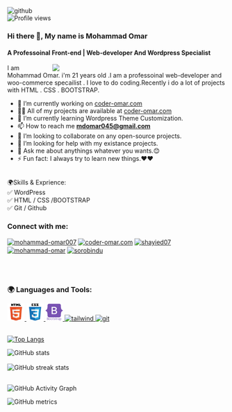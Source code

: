 <img src='https://media4.giphy.com/media/qgQUggAC3Pfv687qPC/giphy.gif' alt='github' width='900' height='450'> <br>
![Profile views](https://gpvc.arturio.dev/Mohammad-Omar-07) 
### Hi there 👋, My name is Mohammad Omar
#### A Professoinal Front-end | Web-developer And Wordpress Specialist
<img src="https://camo.githubusercontent.com/a4c584bce1c41271485d28f92aaf9f581b3c88b68ca723b6edfd58b4ba988c2b/68747470733a2f2f63646e2e6472696262626c652e636f6d2f75736572732f313138373833362f73637265656e73686f74732f363533393432392f70726f6772616d65722e676966" align="right" width="400">

 


I am Mohammad Omar. i'm 21 years old .I am a professoinal web-developer and woo-commerce specailist . I love to do coding.Recently i do a lot of projects with HTML . CSS . BOOTSTRAP. 



- 🔭 I’m currently working on [coder-omar.com](coder-omar.com) 
- 👨‍💻 All of my projects are available at [coder-omar.com](coder-omar.com)
- 🌱 I’m currently learning Wordpress Theme Customization. 
- 📫 How to reach me **mdomar045@gmail.com**
- 👯 I’m looking to collaborate on any open-source projects. 
- 🤔 I’m looking for help with my existance projects. 
- 💬 Ask me about anythings whatever you wants.😊 
- ⚡ Fun fact: I always try to learn new things.❤❤  <br> <br>

🌍Skills & Exprience: <br>
✅ WordPress <Br>
✅ HTML / CSS /BOOTSTRAP <br>
✅ Git / Github <br>

<h3 align="left">Connect with me:</h3>
<p align="left">
<a href="https://codepen.io/mohammad-omar007" target="blank"><img align="center" src="https://raw.githubusercontent.com/rahuldkjain/github-profile-readme-generator/master/src/images/icons/Social/codepen.svg" alt="mohammad-omar007" height="30" width="40" /></a>
<a href="https://dev.to/coder-omar.com" target="blank"><img align="center" src="https://raw.githubusercontent.com/rahuldkjain/github-profile-readme-generator/master/src/images/icons/Social/devto.svg" alt="coder-omar.com" height="30" width="40" /></a>
<a href="https://fb.com/shayied07" target="blank"><img align="center" src="https://raw.githubusercontent.com/rahuldkjain/github-profile-readme-generator/master/src/images/icons/Social/facebook.svg" alt="shayied07" height="30" width="40" /></a>
<a href="https://instagram.com/mohammad-omar" target="blank"><img align="center" src="https://raw.githubusercontent.com/rahuldkjain/github-profile-readme-generator/master/src/images/icons/Social/instagram.svg" alt="mohammad-omar" height="30" width="40" /></a>
<a href="https://www.youtube.com/c/sorobindu" target="blank"><img align="center" src="https://raw.githubusercontent.com/rahuldkjain/github-profile-readme-generator/master/src/images/icons/Social/youtube.svg" alt="sorobindu" height="30" width="40" /></a>
</p>
<br> <br>
 
<h3 align="left">🌍 Languages and Tools:</h3>
                            <a href="https://www.w3.org/html/" target="_blank" rel="noreferrer"> <img src="https://raw.githubusercontent.com/devicons/devicon/master/icons/html5/html5-original-wordmark.svg" alt="html5" width="40" height="40"/> </a>   <a href="https://www.w3schools.com/css/" target="_blank" rel="noreferrer"> <img src="https://raw.githubusercontent.com/devicons/devicon/master/icons/css3/css3-original-wordmark.svg" alt="css3" width="40" height="40"/> </a>    <a href="https://getbootstrap.com" target="_blank" rel="noreferrer"> <img src="https://raw.githubusercontent.com/devicons/devicon/master/icons/bootstrap/bootstrap-plain-wordmark.svg" alt="bootstrap" width="40" height="40"/> </a>     <a href="https://tailwindcss.com/" target="_blank" rel="noreferrer"> <img src="https://www.vectorlogo.zone/logos/tailwindcss/tailwindcss-icon.svg" alt="tailwind" width="40" height="40"/> </a>     <a href="https://git-scm.com/" target="_blank" rel="noreferrer"> <img src="https://www.vectorlogo.zone/logos/git-scm/git-scm-icon.svg" alt="git" width="40" height="40"/> </a>  <br><br>







[![Top Langs](https://github-readme-stats.vercel.app/api/top-langs/?username=Mohammad-Omar-07)](https://github.com/anuraghazra/github-readme-stats)

![GitHub stats](https://github-readme-stats.vercel.app/api?username=Mohammad-Omar-07&show_icons=true&theme=radical) <br> <br>
![GitHub streak stats](https://github-readme-streak-stats.herokuapp.com/?user=Mohammad-Omar-07)  <br> <br>

![GitHub Activity Graph](https://activity-graph.herokuapp.com/graph?username=Mohammad-Omar-07)  

![GitHub metrics](https://metrics.lecoq.io/Mohammad-Omar-07)




